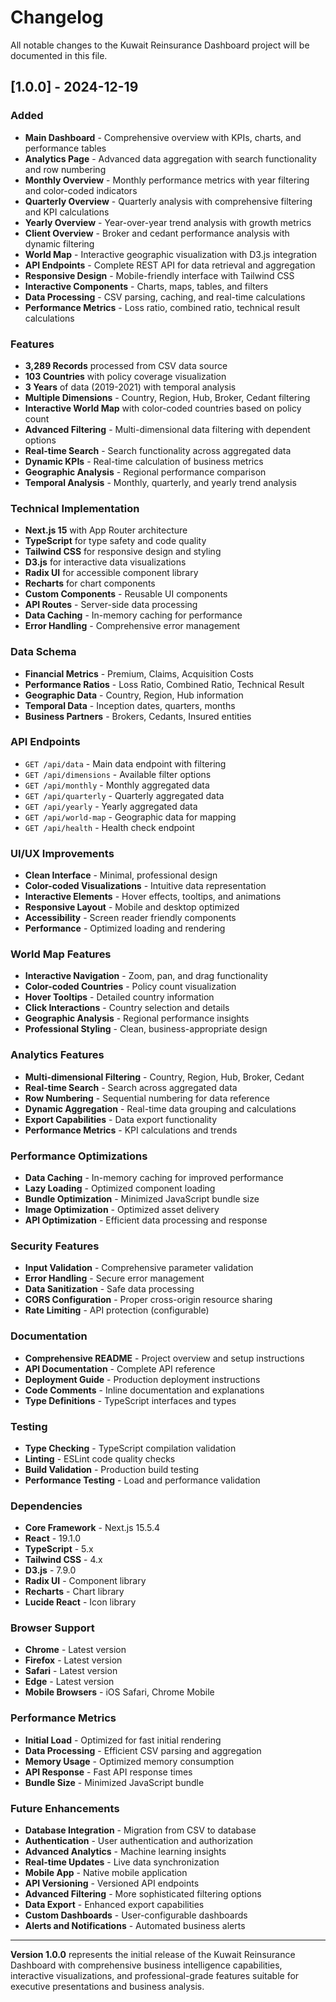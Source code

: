 # Changelog

All notable changes to the Kuwait Reinsurance Dashboard project will be documented in this file.

## [1.0.0] - 2024-12-19

### Added
- **Main Dashboard** - Comprehensive overview with KPIs, charts, and performance tables
- **Analytics Page** - Advanced data aggregation with search functionality and row numbering
- **Monthly Overview** - Monthly performance metrics with year filtering and color-coded indicators
- **Quarterly Overview** - Quarterly analysis with comprehensive filtering and KPI calculations
- **Yearly Overview** - Year-over-year trend analysis with growth metrics
- **Client Overview** - Broker and cedant performance analysis with dynamic filtering
- **World Map** - Interactive geographic visualization with D3.js integration
- **API Endpoints** - Complete REST API for data retrieval and aggregation
- **Responsive Design** - Mobile-friendly interface with Tailwind CSS
- **Interactive Components** - Charts, maps, tables, and filters
- **Data Processing** - CSV parsing, caching, and real-time calculations
- **Performance Metrics** - Loss ratio, combined ratio, technical result calculations

### Features
- **3,289 Records** processed from CSV data source
- **103 Countries** with policy coverage visualization
- **3 Years** of data (2019-2021) with temporal analysis
- **Multiple Dimensions** - Country, Region, Hub, Broker, Cedant filtering
- **Interactive World Map** with color-coded countries based on policy count
- **Advanced Filtering** - Multi-dimensional data filtering with dependent options
- **Real-time Search** - Search functionality across aggregated data
- **Dynamic KPIs** - Real-time calculation of business metrics
- **Geographic Analysis** - Regional performance comparison
- **Temporal Analysis** - Monthly, quarterly, and yearly trend analysis

### Technical Implementation
- **Next.js 15** with App Router architecture
- **TypeScript** for type safety and code quality
- **Tailwind CSS** for responsive design and styling
- **D3.js** for interactive data visualizations
- **Radix UI** for accessible component library
- **Recharts** for chart components
- **Custom Components** - Reusable UI components
- **API Routes** - Server-side data processing
- **Data Caching** - In-memory caching for performance
- **Error Handling** - Comprehensive error management

### Data Schema
- **Financial Metrics** - Premium, Claims, Acquisition Costs
- **Performance Ratios** - Loss Ratio, Combined Ratio, Technical Result
- **Geographic Data** - Country, Region, Hub information
- **Temporal Data** - Inception dates, quarters, months
- **Business Partners** - Brokers, Cedants, Insured entities

### API Endpoints
- `GET /api/data` - Main data endpoint with filtering
- `GET /api/dimensions` - Available filter options
- `GET /api/monthly` - Monthly aggregated data
- `GET /api/quarterly` - Quarterly aggregated data
- `GET /api/yearly` - Yearly aggregated data
- `GET /api/world-map` - Geographic data for mapping
- `GET /api/health` - Health check endpoint

### UI/UX Improvements
- **Clean Interface** - Minimal, professional design
- **Color-coded Visualizations** - Intuitive data representation
- **Interactive Elements** - Hover effects, tooltips, and animations
- **Responsive Layout** - Mobile and desktop optimized
- **Accessibility** - Screen reader friendly components
- **Performance** - Optimized loading and rendering

### World Map Features
- **Interactive Navigation** - Zoom, pan, and drag functionality
- **Color-coded Countries** - Policy count visualization
- **Hover Tooltips** - Detailed country information
- **Click Interactions** - Country selection and details
- **Geographic Analysis** - Regional performance insights
- **Professional Styling** - Clean, business-appropriate design

### Analytics Features
- **Multi-dimensional Filtering** - Country, Region, Hub, Broker, Cedant
- **Real-time Search** - Search across aggregated data
- **Row Numbering** - Sequential numbering for data reference
- **Dynamic Aggregation** - Real-time data grouping and calculations
- **Export Capabilities** - Data export functionality
- **Performance Metrics** - KPI calculations and trends

### Performance Optimizations
- **Data Caching** - In-memory caching for improved performance
- **Lazy Loading** - Optimized component loading
- **Bundle Optimization** - Minimized JavaScript bundle size
- **Image Optimization** - Optimized asset delivery
- **API Optimization** - Efficient data processing and response

### Security Features
- **Input Validation** - Comprehensive parameter validation
- **Error Handling** - Secure error management
- **Data Sanitization** - Safe data processing
- **CORS Configuration** - Proper cross-origin resource sharing
- **Rate Limiting** - API protection (configurable)

### Documentation
- **Comprehensive README** - Project overview and setup instructions
- **API Documentation** - Complete API reference
- **Deployment Guide** - Production deployment instructions
- **Code Comments** - Inline documentation and explanations
- **Type Definitions** - TypeScript interfaces and types

### Testing
- **Type Checking** - TypeScript compilation validation
- **Linting** - ESLint code quality checks
- **Build Validation** - Production build testing
- **Performance Testing** - Load and performance validation

### Dependencies
- **Core Framework** - Next.js 15.5.4
- **React** - 19.1.0
- **TypeScript** - 5.x
- **Tailwind CSS** - 4.x
- **D3.js** - 7.9.0
- **Radix UI** - Component library
- **Recharts** - Chart library
- **Lucide React** - Icon library

### Browser Support
- **Chrome** - Latest version
- **Firefox** - Latest version
- **Safari** - Latest version
- **Edge** - Latest version
- **Mobile Browsers** - iOS Safari, Chrome Mobile

### Performance Metrics
- **Initial Load** - Optimized for fast initial rendering
- **Data Processing** - Efficient CSV parsing and aggregation
- **Memory Usage** - Optimized memory consumption
- **API Response** - Fast API response times
- **Bundle Size** - Minimized JavaScript bundle

### Future Enhancements
- **Database Integration** - Migration from CSV to database
- **Authentication** - User authentication and authorization
- **Advanced Analytics** - Machine learning insights
- **Real-time Updates** - Live data synchronization
- **Mobile App** - Native mobile application
- **API Versioning** - Versioned API endpoints
- **Advanced Filtering** - More sophisticated filtering options
- **Data Export** - Enhanced export capabilities
- **Custom Dashboards** - User-configurable dashboards
- **Alerts and Notifications** - Automated business alerts

---

**Version 1.0.0** represents the initial release of the Kuwait Reinsurance Dashboard with comprehensive business intelligence capabilities, interactive visualizations, and professional-grade features suitable for executive presentations and business analysis.

